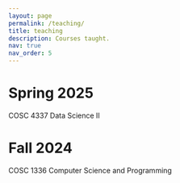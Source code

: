 ```yaml
---
layout: page
permalink: /teaching/
title: teaching
description: Courses taught.
nav: true
nav_order: 5
---
```


# Spring 2025
COSC 4337 Data Science II

# Fall 2024
COSC 1336 Computer Science and Programming

